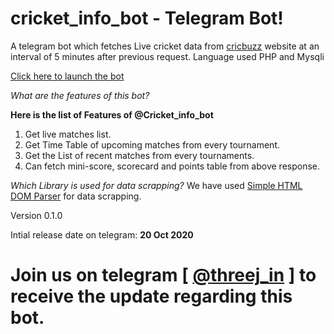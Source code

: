 # cricket_info_bot - Telegram Bot!
A telegram bot which fetches Live cricket data from [cricbuzz](https://cricbuzz.com) website at an interval of 5 minutes after previous request.
Language used PHP and Mysqli

[Click here to launch the bot](https://telegram.me/cricket_info_bot)

*What are the features of this bot?*

**Here is the list of Features of @Cricket_info_bot**
1. Get live matches list.
2. Get Time Table of upcoming matches from every tournament.
3. Get the List of recent matches from every tournaments.
4. Can fetch mini-score, scorecard and points table from above response.

*Which Library is used for data scrapping?*
We have used [Simple HTML DOM Parser](https://github.com/sunra/php-simple-html-dom-parser) for data scrapping.

Version 0.1.0

Intial release date on telegram: **20 Oct 2020**

# Join us on telegram [ [@threej_in](https://telegram.me/threej_in) ] to receive the update regarding this bot.
